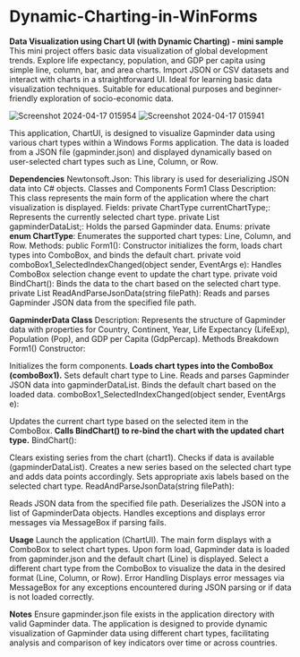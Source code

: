 # Dynamic-Charting-in-WinForms
**Data Visualization using Chart UI (with Dynamic Charting) - mini sample**
This mini project offers basic data visualization of global development trends. Explore life expectancy, population, and GDP per capita using simple line, column, bar, and area charts. Import JSON or CSV datasets and interact with charts in a straightforward UI. Ideal for learning basic data visualization techniques. Suitable for educational purposes and beginner-friendly exploration of socio-economic data.

![Screenshot 2024-04-17 015954](https://github.com/sonia-devprose/Dynamic-Charting-in-WinForms/assets/161012720/2d88dafb-ba7c-48d7-a49a-5ac3da616405)
![Screenshot 2024-04-17 015941](https://github.com/sonia-devprose/Dynamic-Charting-in-WinForms/assets/161012720/e50bcd05-f2fc-4c47-8ec7-5d24b5c519c0)

This application, ChartUI, is designed to visualize Gapminder data using various chart types within a Windows Forms application. The data is loaded from a JSON file (gapminder.json) and displayed dynamically based on user-selected chart types such as Line, Column, or Row.

**Dependencies**
Newtonsoft.Json: This library is used for deserializing JSON data into C# objects.
Classes and Components
Form1 Class
Description: This class represents the main form of the application where the chart visualization is displayed.
Fields:
private ChartType currentChartType;: Represents the currently selected chart type.
private List<GapminderData> gapminderDataList;: Holds the parsed Gapminder data.
Enums:
private **enum ChartType**: Enumerates the supported chart types: Line, Column, and Row.
Methods:
public Form1(): Constructor initializes the form, loads chart types into ComboBox, and binds the default chart.
private void comboBox1_SelectedIndexChanged(object sender, EventArgs e): Handles ComboBox selection change event to update the chart type.
private void BindChart(): Binds the data to the chart based on the selected chart type.
private List<GapminderData> ReadAndParseJsonData(string filePath): Reads and parses Gapminder JSON data from the specified file path.

**GapminderData Class**
Description: Represents the structure of Gapminder data with properties for Country, Continent, Year, Life Expectancy (LifeExp), Population (Pop), and GDP per Capita (GdpPercap).
Methods Breakdown
Form1() Constructor:

Initializes the form components.
**Loads chart types into the ComboBox (comboBox1).**
Sets default chart type to Line.
Reads and parses Gapminder JSON data into gapminderDataList.
Binds the default chart based on the loaded data.
comboBox1_SelectedIndexChanged(object sender, EventArgs e):

Updates the current chart type based on the selected item in the ComboBox.
**Calls BindChart() to re-bind the chart with the updated chart type.**
BindChart():

Clears existing series from the chart (chart1).
Checks if data is available (gapminderDataList).
Creates a new series based on the selected chart type and adds data points accordingly.
Sets appropriate axis labels based on the selected chart type.
ReadAndParseJsonData(string filePath):

Reads JSON data from the specified file path.
Deserializes the JSON into a list of GapminderData objects.
Handles exceptions and displays error messages via MessageBox if parsing fails.

**Usage**
Launch the application (ChartUI).
The main form displays with a ComboBox to select chart types.
Upon form load, Gapminder data is loaded from gapminder.json and the default chart (Line) is displayed.
Select a different chart type from the ComboBox to visualize the data in the desired format (Line, Column, or Row).
Error Handling
Displays error messages via MessageBox for any exceptions encountered during JSON parsing or if data is not loaded correctly.

**Notes**
Ensure gapminder.json file exists in the application directory with valid Gapminder data.
The application is designed to provide dynamic visualization of Gapminder data using different chart types, facilitating analysis and comparison of key indicators over time or across countries.
